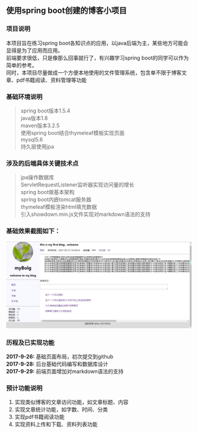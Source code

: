 ## 使用spring boot创建的博客小项目
### 项目说明
本项目旨在练习spring boot各知识点的应用，以java后端为主，某些地方可能会显得是为了应用而应用。<br/>
前端要求很低，只是像那么回事就行了，有兴趣学习spring boot的同学可以作为简单的参考。<br/>
同时，本项目尽量做成一个方便本地使用的文件管理系统，包含单不限于博客文章、pdf书籍阅读、资料管理等功能</br>

### 基础环境说明
>spring boot版本1.5.4<br/>
>java版本1.8<br/>
>maven版本3.2.5<br/>
>使用spring boot结合thymeleaf模板实现页面<br/>
>mysql5.6<br/>
>持久层使用jpa<br/>

### 涉及的后端具体关键技术点
>jpa操作数据库<br/>
>ServletRequestListener监听器实现访问量的增长<br/>
>spring boot做基本架构<br/>
>spring boot内嵌tomcat服务器<br/>
>thymeleaf模板渲染html填充数据<br/>
>引入showdown.min.js文件实现对markdown语法的支持

### 基础效果截图如下：
![页面布局截图](images/buju1.png)

### 历程及已实现功能
**2017-9-26:** 基础页面布局，初次提交到github</br>
**2017-9-28:** 后台基础代码编写和数据库设计</br>
**2017-9-29:** 前端页面增加对markdown语法的支持</br>

### 预计功能说明
1. 实现类似博客的文章访问功能，如文章标题、内容
1. 实现文章统计功能，如字数、时间、分类
1. 实现pdf书籍阅读功能
1. 实现资料上传和下载、资料列表功能